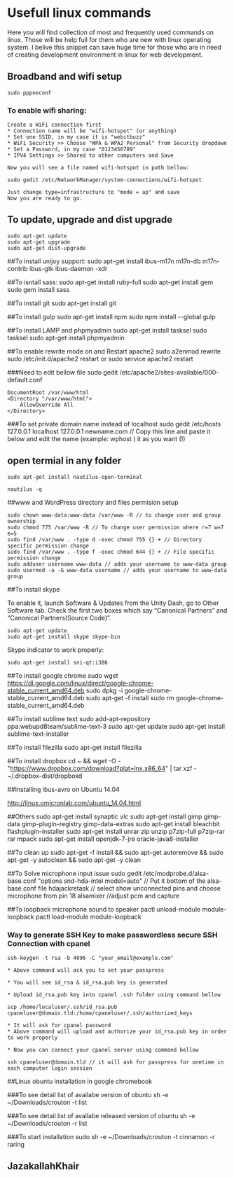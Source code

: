 # Usefull linux commands

Here you will find collection of most and frequently used commands on linux. Those will be help full for them who are new with linux operating system.  I belive this snippet can save huge time for those who are in need of creating development environment in linux for web development.  

## Broadband and wifi setup
	sudo pppoeconf 

### To enable wifi sharing:
	Create a WiFi connection first
	* Connection name will be "wifi-hotspot" (or anything)
	* Set one SSID, in my case it is "webitbuzz"
	* WiFi Security >> Choose "WPA & WPA2 Personal" from Security dropdown
	* Set a Password, in my case "0123456789"
	* IPV4 Settings >> Shared to other computers and Save	

	Now you will see a file named wifi-hotspot in path bellow:

	sudo gedit /etc/NetworkManager/system-connections/wifi-hotspot

	Just change type=infrastructure to "mode = ap" and save
	Now you are ready to go.

## To update, upgrade and dist upgrade
	sudo apt-get update
	sudo apt-get upgrade
	sudo apt-get dist-upgrade

##To install unijoy support:
	sudo apt-get install ibus-m17n m17n-db m17n-contrib ibus-gtk
	ibus-daemon -xdr

##To isntall sass:
	sudo apt-get install ruby-full
	sudo apt-get install gem
	sudo gem install sass

##To install git
	sudo apt-get install git

##To install gulp
	sudo apt-get install npm
	sudo npm install --global gulp

##To install LAMP and phpmyadmin
	sudo apt-get install tasksel
	sudo tasksel
	sudo apt-get install phpmyadmin

##To enable rewrite mode on and Restart apache2
	sudo a2enmod rewrite
	sudo /etc/init.d/apache2 restart
	or
	sudo service apache2 restart

###Need to edit bellow file
	sudo gedit /etc/apache2/sites-available/000-default.conf

	DocumentRoot /var/www/html
	<Directory "/var/www/html">
		AllowOverride All
	</Directory>
###To set private domain name instead of localhost
	sudo gedit /etc/hosts
	127.0.0.1 	localhost
	127.0.0.1 	newname.com // Copy this line and paste it below and edit the name (example: wphost ) it as you want (!)
	
## open termial in any folder

	sudo apt-get install nautilus-open-terminal
	
	nautilus -q

##www and WordPress directory and files permision setup

	sudo chown www-data:www-data /var/www -R // to change user and group ownership
	sudo chmod 775 /var/www -R // To change user permission where r=7 w=7 e=5
	sudo find /var/www . -type d -exec chmod 755 {} + // Directory specific permission change
	sudo find /var/www . -type f -exec chmod 644 {} + // File specific permission change
	sudo adduser username www-data // adds your username to www-data group
	sudo usermod -a -G www-data username // adds your username to www-data group

##To install skype

To enable it, launch Software & Updates from the Unity Dash, go to Other Software tab. Check the first two boxes which say “Canonical Partners” and “Canonical Partners(Source Code)”.

	sudo apt-get update
	sudo apt-get install skype skype-bin

Skype indicator to work properly:

	sudo apt-get install sni-qt:i386

##To install google chrome
	sudo wget https://dl.google.com/linux/direct/google-chrome-stable_current_amd64.deb
	sudo dpkg -i google-chrome-stable_current_amd64.deb
	sudo apt-get -f install
	sudo rm google-chrome-stable_current_amd64.deb

##To install sublime text
	sudo add-apt-repository ppa:webupd8team/sublime-text-3
	sudo apt-get update
	sudo apt-get install sublime-text-installer

##To install filezilla
	sudo apt-get install filezilla

##To install dropbox
	cd ~ && wget -O - "https://www.dropbox.com/download?plat=lnx.x86_64" | tar xzf -
	~/.dropbox-dist/dropboxd

##Installing ibus-avro on Ubuntu 14.04

http://linux.omicronlab.com/ubuntu_14.04.html

##Others
	sudo apt-get install synaptic vlc 
	sudo apt-get install gimp gimp-data gimp-plugin-registry gimp-data-extras 
	sudo apt-get install bleachbit flashplugin-installer 
	sudo apt-get install unrar zip unzip p7zip-full p7zip-rar rar mpack
	sudo apt-get install openjdk-7-jre oracle-java8-installer

##To clean up
	sudo apt-get -f install && sudo apt-get autoremove &&
	sudo apt-get -y autoclean && sudo apt-get -y clean

##To Solve microphone input issue
	sudo gedit /etc/modprobe.d/alsa-base.conf
	"options snd-hda-intel model=auto" // Put it bottom of the alsa-base.conf file
	hdajackretask // select show unconnected pins and choose microphone from pin 18
	alsamixer //adjust pcm and capture


##To loopback microphone sound to speaker
	pactl unload-module module-loopback
	pactl load-module module-loopback


### Way to generate SSH Key to make passwordless secure SSH Connection with cpanel

	ssh-keygen -t rsa -b 4096 -C "your_email@example.com"

	* Above command will ask you to set your passpress

	* You will see id_rsa & id_rsa.pub key is generated

	* Upload id_rsa.pub key into cpanel .ssh folder using command bellow
	
	scp /home/localuser/.ssh/id_rsa.pub cpaneluser@domain.tld:/home/cpaneluser/.ssh/authorized_keys

	* It will ask for cpanel password
	* Above command will upload and authorize your id_rsa.pub key in order to work properly

	* Now you can connect your cpanel server using command bellow

	ssh cpaneluser@domain.tld // it will ask for passpress for onetime in each computer login session


##Linux obuntu installation in google chromebook

###To see detail list of availabe version of obuntu
	sh -e ~/Downloads/crouton -t list

###To see detail list of availabe released version of obuntu
	sh -e ~/Downloads/crouton -r list

###To start installation
	sudo sh -e ~/Downloads/crouton -t cinnamon -r raring


## JazakallahKhair
